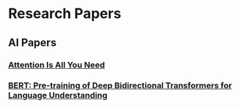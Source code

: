 <h1>Research Papers</h1>

<h2>AI Papers</h2>
  <h3><a href='https://arxiv.org/pdf/1706.03762.pdf'>Attention Is All You Need</a></h3>
  <h3><a href='https://arxiv.org/pdf/1810.04805.pdf'>BERT: Pre-training of Deep Bidirectional Transformers for Language Understanding</a></h3>
  
